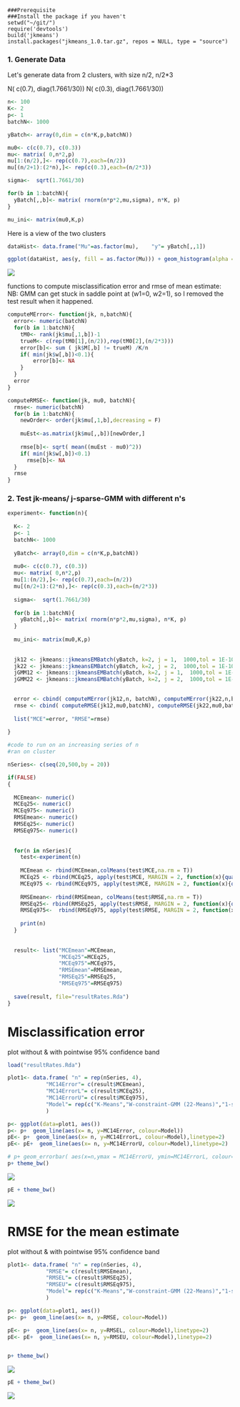     ###Prerequisite
    ###Install the package if you haven't
    setwd("~/git/")
    require('devtools')
    build('jkmeans')
    install.packages("jkmeans_1.0.tar.gz", repos = NULL, type = "source")

### 1. Generate Data

Let's generate data from 2 clusters, with size n/2, n/2\*3

N( c(0.7), diag(1.7661/30)) N( c(0.3), diag(1.7661/30))

``` r
n<- 100
K<- 2
p<- 1
batchN<- 1000

yBatch<- array(0,dim = c(n*K,p,batchN))

mu0<- c(c(0.7), c(0.3))
mu<- matrix( 0,n*2,p)
mu[1:(n/2),]<- rep(c(0.7),each=(n/2))
mu[(n/2+1):(2*n),]<- rep(c(0.3),each=(n/2*3))

sigma<-  sqrt(1.7661/30)

for(b in 1:batchN){
  yBatch[,,b]<- matrix( rnorm(n*p*2,mu,sigma), n*K, p)
}

mu_ini<- matrix(mu0,K,p)
```

Here is a view of the two clusters

``` r
dataHist<- data.frame("Mu"=as.factor(mu),    "y"= yBatch[,,1])

ggplot(dataHist, aes(y, fill = as.factor(Mu))) + geom_histogram(alpha = 0.2,bins = 30,  position="identity")
```

![](convergenceRates_files/figure-markdown_github/unnamed-chunk-3-1.png)

functions to compute misclassification error and rmse of mean estimate: NB: GMM can get stuck in saddle point at (w1=0, w2=1), so I removed the test result when it happened.

``` r
computeMError<- function(jk, n,batchN){
  error<- numeric(batchN)
  for(b in 1:batchN){
    tM0<- rank(jk$mu[,1,b])-1
    trueM<- c(rep(tM0[1],(n/2)),rep(tM0[2],(n/2*3)))
    error[b]<- sum ( jk$M[,b] != trueM) /K/n
    if( min(jk$w[,b])<0.1){
        error[b]<- NA
    }
  }
  error
}

computeRMSE<- function(jk, mu0, batchN){
  rmse<- numeric(batchN)
  for(b in 1:batchN){
    newOrder<- order(jk$mu[,1,b],decreasing = F)
    
    muEst<-as.matrix(jk$mu[,,b])[newOrder,]
   
    rmse[b]<- sqrt( mean((muEst - mu0)^2))
    if( min(jk$w[,b])<0.1)
      rmse[b]<- NA
  }
  rmse
}
```

### 2. Test jk-means/ j-sparse-GMM with different n's

``` r
experiment<- function(n){
  
  K<- 2
  p<- 1
  batchN<- 1000
  
  yBatch<- array(0,dim = c(n*K,p,batchN))
  
  mu0<- c(c(0.7), c(0.3))
  mu<- matrix( 0,n*2,p)
  mu[1:(n/2),]<- rep(c(0.7),each=(n/2))
  mu[(n/2+1):(2*n),]<- rep(c(0.3),each=(n/2*3))
  
  sigma<-  sqrt(1.7661/30)
  
  for(b in 1:batchN){
    yBatch[,,b]<- matrix( rnorm(n*p*2,mu,sigma), n*K, p)
  }
  
  mu_ini<- matrix(mu0,K,p)
  
  
  jk12 <- jkmeans::jkmeansEMBatch(yBatch, k=2, j = 1,  1000,tol = 1E-10,useKmeansIni = F, meansIni = mu_ini, fixW = T)
  jk22 <- jkmeans::jkmeansEMBatch(yBatch, k=2, j = 2,  1000,tol = 1E-10,useKmeansIni = F, meansIni = mu_ini, fixW = T)
  jGMM12 <- jkmeans::jkmeansEMBatch(yBatch, k=2, j = 1,  1000,tol = 1E-10,useKmeansIni = F, meansIni = mu_ini, fixW = F)
  jGMM22 <- jkmeans::jkmeansEMBatch(yBatch, k=2, j = 2,  1000,tol = 1E-10,useKmeansIni = F, meansIni = mu_ini, fixW = F)

  
  error <- cbind( computeMError(jk12,n, batchN), computeMError(jk22,n,batchN), computeMError(jGMM12,n,batchN),computeMError(jGMM22,n,batchN))
  rmse <- cbind( computeRMSE(jk12,mu0,batchN), computeRMSE(jk22,mu0,batchN), computeRMSE(jGMM12,mu0,batchN),computeRMSE(jGMM22,mu0,batchN))
    
  list("MCE"=error, "RMSE"=rmse)
  
}
```

``` r
#code to run on an increasing series of n
#ran on cluster

nSeries<- c(seq(20,500,by = 20))

if(FALSE)
{
  
  MCEmean<- numeric()
  MCEq25<- numeric()
  MCEq975<- numeric()
  RMSEmean<- numeric()
  RMSEq25<- numeric()
  RMSEq975<- numeric()
  
  
  for(n in nSeries){
    test<-experiment(n)
    
    MCEmean <- rbind(MCEmean,colMeans(test$MCE,na.rm = T))
    MCEq25 <- rbind(MCEq25, apply(test$MCE, MARGIN = 2, function(x){quantile(x,probs = 0.025,na.rm = T)}))
    MCEq975 <- rbind(MCEq975, apply(test$MCE, MARGIN = 2, function(x){quantile(x,probs = 0.975,na.rm = T)}))
    
    RMSEmean<- rbind(RMSEmean, colMeans(test$RMSE,na.rm = T))
    RMSEq25<- rbind(RMSEq25, apply(test$RMSE, MARGIN = 2, function(x){quantile(x,probs = 0.025,na.rm = T)}))
    RMSEq975<-  rbind(RMSEq975, apply(test$RMSE, MARGIN = 2, function(x){quantile(x,probs = 0.975,na.rm = T)}))
    
    print(n)
  }
  
  
  result<- list("MCEmean"=MCEmean,
                "MCEq25"=MCEq25,
                "MCEq975"=MCEq975,
                "RMSEmean"=RMSEmean,
                "RMSEq25"=RMSEq25,
                "RMSEq975"=RMSEq975)
  
  save(result, file="resultRates.Rda")
}
```

Misclassification error
=======================

plot without & with pointwise 95% confidence band

``` r
load("resultRates.Rda")

plot1<- data.frame( "n" = rep(nSeries, 4),
            "MC14Error"= c(result$MCEmean),
            "MC14ErrorL"= c(result$MCEq25),
            "MC14ErrorU"= c(result$MCEq975),
            "Model"= rep(c("K-Means","W-constraint-GMM (22-Means)","1-sparse-GMM","GMM"),each= length(nSeries))
            )

p<- ggplot(data=plot1, aes())
p<- p+  geom_line(aes(x= n, y=MC14Error, colour=Model)) 
pE<- p+  geom_line(aes(x= n, y=MC14ErrorL, colour=Model),linetype=2) 
pE<- pE+  geom_line(aes(x= n, y=MC14ErrorU, colour=Model),linetype=2) 

# p+ geom_errorbar( aes(x=n,ymax = MC14ErrorU, ymin=MC14ErrorL, colour=Model),width=0.2)
p+ theme_bw()
```

![](convergenceRates_files/figure-markdown_github/unnamed-chunk-7-1.png)

``` r
pE + theme_bw()
```

![](convergenceRates_files/figure-markdown_github/unnamed-chunk-7-2.png)

RMSE for the mean estimate
==========================

plot without & with pointwise 95% confidence band

``` r
plot1<- data.frame( "n" = rep(nSeries, 4),
            "RMSE"= c(result$RMSEmean),
            "RMSEL"= c(result$RMSEq25),
            "RMSEU"= c(result$RMSEq975),
            "Model"= rep(c("K-Means","W-constraint-GMM (22-Means)","1-sparse-GMM","GMM"),each= length(nSeries))
            )

p<- ggplot(data=plot1, aes())
p<- p+  geom_line(aes(x= n, y=RMSE, colour=Model)) 

pE<- p+  geom_line(aes(x= n, y=RMSEL, colour=Model),linetype=2) 
pE<- pE+  geom_line(aes(x= n, y=RMSEU, colour=Model),linetype=2) 


p+ theme_bw()
```

![](convergenceRates_files/figure-markdown_github/unnamed-chunk-8-1.png)

``` r
pE + theme_bw()
```

![](convergenceRates_files/figure-markdown_github/unnamed-chunk-8-2.png)
